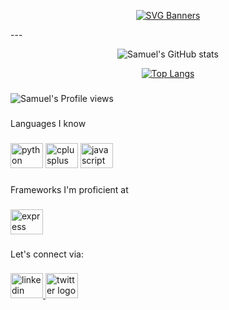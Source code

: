 <div align='center'>

[![SVG Banners](https://svg-banners.vercel.app/api?type=typeWriter&text1=Hi%20👋%20I'm%20Samuel%20Barnes.%20Welcome%20to%20my%20page.&width=1000&height=150)](https://github.com/Akshay090/svg-banners)
</div>
---
<div align="center">

![Samuel's GitHub stats](https://github-readme-stats.vercel.app/api?username=blackadderIII&theme=dark&show_icons=true&count_private=true)

[![Top Langs](https://github-readme-stats.vercel.app/api/top-langs/?username=blackadderIII&layout=compact&theme=dark&count_private=true&show_icons=true)](https://github.com/anuraghazra/github-readme-stats)

</div>

###

<p> <img src="https://komarev.com/ghpvc/?username=blackadderIII&label=Profile%20views&color=0e75b6&style=flat" alt="Samuel's Profile views" /> </p>

###


<p align="left">Languages I know</p>

###

<div align="left">
  <img src="https://cdn.jsdelivr.net/gh/devicons/devicon/icons/python/python-original.svg" height="40" width="52" alt="python logo"  />
  <!-- <img src="https://cdn.jsdelivr.net/gh/devicons/devicon/icons/dart/dart-original.svg" height="40" width="52" alt="dart logo"  /> -->
  <img src="https://cdn.jsdelivr.net/gh/devicons/devicon/icons/cplusplus/cplusplus-original.svg" height="40" width="52" alt="cplusplus logo"  />
  <img src="https://cdn.jsdelivr.net/gh/devicons/devicon/icons/javascript/javascript-original.svg" height="40" width="52" alt="javascript logo"  />
</div>

###

<p align="left">Frameworks I'm proficient at</p>

###

<div align="left">
  <img src="https://cdn.jsdelivr.net/gh/devicons/devicon/icons/express/express-plain.svg" height="40" width="52" alt="express logo"  />
</div>

###

<p align="left">Let's connect via:</p>

###


<div align="left">
  <a href="https://www.linkedin.com/in/barnes-ko/" target="_blank">
    <img src="https://raw.githubusercontent.com/maurodesouza/profile-readme-generator/master/src/assets/icons/social/linkedin/default.svg" width="52" height="40" alt="linkedin logo"  />
  </a>
  <a href="https://twitter.com/barneslive_" target="_blank">
    <img src="https://raw.githubusercontent.com/maurodesouza/profile-readme-generator/master/src/assets/icons/social/twitter/default.svg" width="52" height="40" alt="twitter logo"  />
  </a>
</div>

###